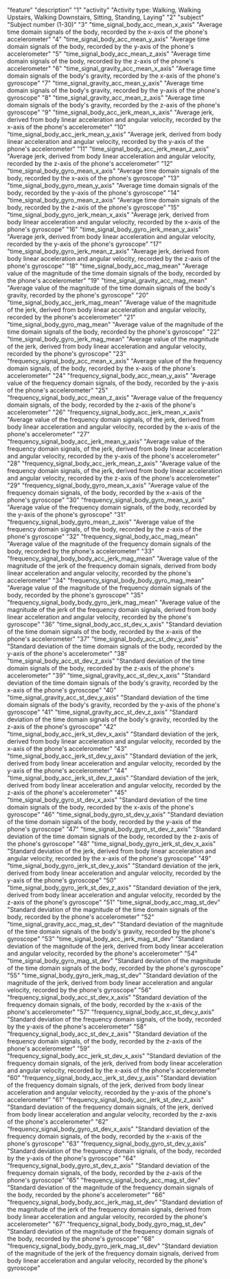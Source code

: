 "feature"	"description"
"1"	"activity"	"Activity type: Walking, Walking Upstairs, Walking Downstairs, Sitting, Standing, Laying"
"2"	"subject"	"Subject number (1-30)"
"3"	"time_signal_body_acc_mean_x_axis"	"Average time domain signals of the body, recorded by the x-axis of the phone's accelerometer"
"4"	"time_signal_body_acc_mean_y_axis"	"Average time domain signals of the body, recorded by the y-axis of the phone's accelerometer"
"5"	"time_signal_body_acc_mean_z_axis"	"Average time domain signals of the body, recorded by the z-axis of the phone's accelerometer"
"6"	"time_signal_gravity_acc_mean_x_axis"	"Average time domain signals of the body's gravity, recorded by the x-axis of the phone's gyroscope"
"7"	"time_signal_gravity_acc_mean_y_axis"	"Average time domain signals of the body's gravity, recorded by the y-axis of the phone's gyroscope"
"8"	"time_signal_gravity_acc_mean_z_axis"	"Average time domain signals of the body's gravity, recorded by the z-axis of the phone's gyroscope"
"9"	"time_signal_body_acc_jerk_mean_x_axis"	"Average jerk, derived from body linear acceleration and angular velocity, recorded by the x-axis of the phone's accelerometer"
"10"	"time_signal_body_acc_jerk_mean_y_axis"	"Average jerk, derived from body linear acceleration and angular velocity, recorded by the y-axis of the phone's accelerometer"
"11"	"time_signal_body_acc_jerk_mean_z_axis"	"Average jerk, derived from body linear acceleration and angular velocity, recorded by the z-axis of the phone's accelerometer"
"12"	"time_signal_body_gyro_mean_x_axis"	"Average time domain signals of the body, recorded by the x-axis of the phone's gyroscope"
"13"	"time_signal_body_gyro_mean_y_axis"	"Average time domain signals of the body, recorded by the y-axis of the phone's gyroscope"
"14"	"time_signal_body_gyro_mean_z_axis"	"Average time domain signals of the body, recorded by the z-axis of the phone's gyroscope"
"15"	"time_signal_body_gyro_jerk_mean_x_axis"	"Average jerk, derived from body linear acceleration and angular velocity, recorded by the x-axis of the phone's gyroscope"
"16"	"time_signal_body_gyro_jerk_mean_y_axis"	"Average jerk, derived from body linear acceleration and angular velocity, recorded by the y-axis of the phone's gyroscope"
"17"	"time_signal_body_gyro_jerk_mean_z_axis"	"Average jerk, derived from body linear acceleration and angular velocity, recorded by the z-axis of the phone's gyroscope"
"18"	"time_signal_body_acc_mag_mean"	"Average value of the magnitude of the time domain signals of the body, recorded by the phone's accelerometer"
"19"	"time_signal_gravity_acc_mag_mean"	"Average value of the magnitude of the time domain signals of the body's gravity, recorded by the phone's gyroscope"
"20"	"time_signal_body_acc_jerk_mag_mean"	"Average value of the magnitude of the jerk, derived from body linear acceleration and angular velocity, recorded by the phone's accelerometer"
"21"	"time_signal_body_gyro_mag_mean"	"Average value of the magnitude of the time domain signals of the body, recorded by the phone's gyroscope"
"22"	"time_signal_body_gyro_jerk_mag_mean"	"Average value of the magnitude of the jerk, derived from body linear acceleration and angular velocity, recorded by the phone's gyroscope"
"23"	"frequency_signal_body_acc_mean_x_axis"	"Average value of the frequency domain signals, of the body, recorded by the x-axis of the phone's accelerometer"
"24"	"frequency_signal_body_acc_mean_y_axis"	"Average value of the frequency domain signals, of the body, recorded by the y-axis of the phone's accelerometer"
"25"	"frequency_signal_body_acc_mean_z_axis"	"Average value of the frequency domain signals, of the body, recorded by the z-axis of the phone's accelerometer"
"26"	"frequency_signal_body_acc_jerk_mean_x_axis"	"Average value of the frequency domain signals, of the jerk, derived from body linear acceleration and angular velocity, recorded by the x-axis of the phone's accelerometer"
"27"	"frequency_signal_body_acc_jerk_mean_y_axis"	"Average value of the frequency domain signals, of the jerk, derived from body linear acceleration and angular velocity, recorded by the y-axis of the phone's accelerometer"
"28"	"frequency_signal_body_acc_jerk_mean_z_axis"	"Average value of the frequency domain signals, of the jerk, derived from body linear acceleration and angular velocity, recorded by the z-axis of the phone's accelerometer"
"29"	"frequency_signal_body_gyro_mean_x_axis"	"Average value of the frequency domain signals, of the body, recorded by the x-axis of the phone's gyroscope"
"30"	"frequency_signal_body_gyro_mean_y_axis"	"Average value of the frequency domain signals, of the body, recorded by the y-axis of the phone's gyroscope"
"31"	"frequency_signal_body_gyro_mean_z_axis"	"Average value of the frequency domain signals, of the body, recorded by the z-axis of the phone's gyroscope"
"32"	"frequency_signal_body_acc_mag_mean"	"Average value of the magnitude of the frequency domain signals of the body, recorded by the phone's accelerometer"
"33"	"frequency_signal_body_body_acc_jerk_mag_mean"	"Average value of the magnitude of the jerk of the frequency domain signals, derived from body linear acceleration and angular velocity, recorded by the phone's accelerometer"
"34"	"frequency_signal_body_body_gyro_mag_mean"	"Average value of the magnitude of the frequency domain signals of the body, recorded by the phone's gyroscope"
"35"	"frequency_signal_body_body_gyro_jerk_mag_mean"	"Average value of the magnitude of the jerk of the frequency domain signals, derived from body linear acceleration and angular velocity, recorded by the phone's gyroscope"
"36"	"time_signal_body_acc_st_dev_x_axis"	"Standard deviation of the time domain signals of the body, recorded by the x-axis of the phone's accelerometer"
"37"	"time_signal_body_acc_st_dev_y_axis"	"Standard deviation of the time domain signals of the body, recorded by the y-axis of the phone's accelerometer"
"38"	"time_signal_body_acc_st_dev_z_axis"	"Standard deviation of the time domain signals of the body, recorded by the z-axis of the phone's accelerometer"
"39"	"time_signal_gravity_acc_st_dev_x_axis"	"Standard deviation of the time domain signals of the body's gravity, recorded by the x-axis of the phone's gyroscope"
"40"	"time_signal_gravity_acc_st_dev_y_axis"	"Standard deviation of the time domain signals of the body's gravity, recorded by the y-axis of the phone's gyroscope"
"41"	"time_signal_gravity_acc_st_dev_z_axis"	"Standard deviation of the time domain signals of the body's gravity, recorded by the z-axis of the phone's gyroscope"
"42"	"time_signal_body_acc_jerk_st_dev_x_axis"	"Standard deviation of the jerk, derived from body linear acceleration and angular velocity, recorded by the x-axis of the phone's accelerometer"
"43"	"time_signal_body_acc_jerk_st_dev_y_axis"	"Standard deviation of the jerk, derived from body linear acceleration and angular velocity, recorded by the y-axis of the phone's accelerometer"
"44"	"time_signal_body_acc_jerk_st_dev_z_axis"	"Standard deviation of the jerk, derived from body linear acceleration and angular velocity, recorded by the z-axis of the phone's accelerometer"
"45"	"time_signal_body_gyro_st_dev_x_axis"	"Standard deviation of the time domain signals of the body, recorded by the x-axis of the phone's gyroscope"
"46"	"time_signal_body_gyro_st_dev_y_axis"	"Standard deviation of the time domain signals of the body, recorded by the y-axis of the phone's gyroscope"
"47"	"time_signal_body_gyro_st_dev_z_axis"	"Standard deviation of the time domain signals of the body, recorded by the z-axis of the phone's gyroscope"
"48"	"time_signal_body_gyro_jerk_st_dev_x_axis"	"Standard deviation of the jerk, derived from body linear acceleration and angular velocity, recorded by the x-axis of the phone's gyroscope"
"49"	"time_signal_body_gyro_jerk_st_dev_y_axis"	"Standard deviation of the jerk, derived from body linear acceleration and angular velocity, recorded by the y-axis of the phone's gyroscope"
"50"	"time_signal_body_gyro_jerk_st_dev_z_axis"	"Standard deviation of the jerk, derived from body linear acceleration and angular velocity, recorded by the z-axis of the phone's gyroscope"
"51"	"time_signal_body_acc_mag_st_dev"	"Standard deviation of the magnitude of the time domain signals of the body, recorded by the phone's accelerometer"
"52"	"time_signal_gravity_acc_mag_st_dev"	"Standard deviation of the magnitude of the time domain signals of the body's gravity, recorded by the phone's gyroscope"
"53"	"time_signal_body_acc_jerk_mag_st_dev"	"Standard deviation of the magnitude of the jerk, derived from body linear acceleration and angular velocity, recorded by the phone's accelerometer"
"54"	"time_signal_body_gyro_mag_st_dev"	"Standard deviation of the magnitude of the time domain signals of the body, recorded by the phone's gyroscope"
"55"	"time_signal_body_gyro_jerk_mag_st_dev"	"Standard deviation of the magnitude of the jerk, derived from body linear acceleration and angular velocity, recorded by the phone's gyroscope"
"56"	"frequency_signal_body_acc_st_dev_x_axis"	"Standard deviation of the frequency domain signals, of the body, recorded by the x-axis of the phone's accelerometer"
"57"	"frequency_signal_body_acc_st_dev_y_axis"	"Standard deviation of the frequency domain signals, of the body, recorded by the y-axis of the phone's accelerometer"
"58"	"frequency_signal_body_acc_st_dev_z_axis"	"Standard deviation of the frequency domain signals, of the body, recorded by the z-axis of the phone's accelerometer"
"59"	"frequency_signal_body_acc_jerk_st_dev_x_axis"	"Standard deviation of the frequency domain signals, of the jerk, derived from body linear acceleration and angular velocity, recorded by the x-axis of the phone's accelerometer"
"60"	"frequency_signal_body_acc_jerk_st_dev_y_axis"	"Standard deviation of the frequency domain signals, of the jerk, derived from body linear acceleration and angular velocity, recorded by the y-axis of the phone's accelerometer"
"61"	"frequency_signal_body_acc_jerk_st_dev_z_axis"	"Standard deviation of the frequency domain signals, of the jerk, derived from body linear acceleration and angular velocity, recorded by the z-axis of the phone's accelerometer"
"62"	"frequency_signal_body_gyro_st_dev_x_axis"	"Standard deviation of the frequency domain signals, of the body, recorded by the x-axis of the phone's gyroscope"
"63"	"frequency_signal_body_gyro_st_dev_y_axis"	"Standard deviation of the frequency domain signals, of the body, recorded by the y-axis of the phone's gyroscope"
"64"	"frequency_signal_body_gyro_st_dev_z_axis"	"Standard deviation of the frequency domain signals, of the body, recorded by the z-axis of the phone's gyroscope"
"65"	"frequency_signal_body_acc_mag_st_dev"	"Standard deviation of the magnitude of the frequency domain signals of the body, recorded by the phone's accelerometer"
"66"	"frequency_signal_body_body_acc_jerk_mag_st_dev"	"Standard deviation of the magnitude of the jerk of the frequency domain signals, derived from body linear acceleration and angular velocity, recorded by the phone's accelerometer"
"67"	"frequency_signal_body_body_gyro_mag_st_dev"	"Standard deviation of the magnitude of the frequency domain signals of the body, recorded by the phone's gyroscope"
"68"	"frequency_signal_body_body_gyro_jerk_mag_st_dev"	"Standard deviation of the magnitude of the jerk of the frequency domain signals, derived from body linear acceleration and angular velocity, recorded by the phone's gyroscope"
